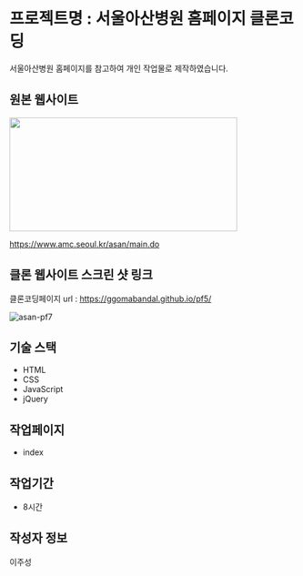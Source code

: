 # 프로젝트명 : 서울아산병원 홈페이지 클론코딩
서울아산병원 홈페이지를 참고하여 개인 작업물로 제작하였습니다.

## 원본 웹사이트
<img src="https://github.com/Ggomabandal/pf7/assets/142555219/e27c382d-f743-40c3-b002-890570ca244a.png" width="400" height="200"/>

https://www.amc.seoul.kr/asan/main.do

## 클론 웹사이트 스크린 샷 링크
클론코딩페이지 url : https://ggomabandal.github.io/pf5/

![asan-pf7](https://github.com/Ggomabandal/pf7/assets/142555219/927a71a8-ceb5-41b9-85d5-4382157f4636)


## 기술 스택
- HTML
- CSS
- JavaScript
- jQuery

## 작업페이지
- index

## 작업기간
- 8시간

## 작성자 정보
이주성
